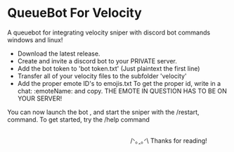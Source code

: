 # QueueBot For Velocity
A queuebot for integrating velocity sniper with discord bot commands windows and linux!

* Download the latest release.
* Create and invite a discord bot to your PRIVATE server.
* Add the bot token to 'bot token.txt' (Just plaintext the first line)
* Transfer all of your velocity files to the subfolder 'velocity'
* Add the proper emote ID's to emojis.txt To get the proper id, write in a chat: :emoteName: and copy. THE EMOTE IN QUESTION HAS TO BE ON YOUR SERVER!

You can now launch the bot , and start the sniper with the /restart, command. To get started, try the /help command
##

　　　　　　　　　　　　　　　　　　　　/ᐠ｡ꞈ｡ᐟ\ Thanks for reading!
